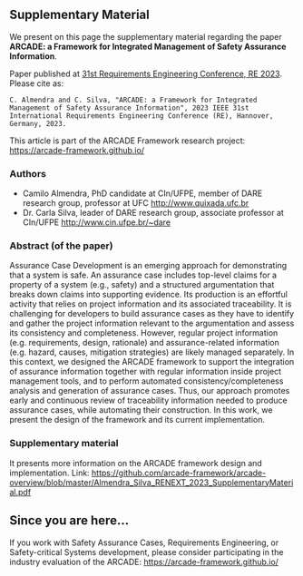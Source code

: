 ## Supplementary Material

We present on this page the supplementary material regarding the paper **ARCADE: a Framework for Integrated Management of Safety Assurance Information**.

Paper published at [31st Requirements Engineering Conference, RE 2023](https://conf.researchr.org/home/RE-2023). Please cite as:

```
C. Almendra and C. Silva, "ARCADE: a Framework for Integrated Management of Safety Assurance Information", 2023 IEEE 31st International Requirements Engineering Conference (RE), Hannover, Germany, 2023.
```

This article is part of the ARCADE Framework research project: <https://arcade-framework.github.io/>

### Authors

- Camilo Almendra, PhD candidate at CIn/UFPE, member of DARE research group, professor at UFC <http://www.quixada.ufc.br>
- Dr. Carla Silva, leader of DARE research group, associate professor at CIn/UFPE <http://www.cin.ufpe.br/~dare> 

### Abstract (of the paper)

Assurance Case Development is an emerging approach for demonstrating that a system is safe. An assurance case includes top-level claims for a property of a system (e.g., safety) and a structured argumentation that breaks down claims into supporting evidence. Its production is an effortful activity that relies on project information and its associated traceability. It is challenging for developers to build assurance cases as they have to identify and gather the project information relevant to the argumentation and assess its consistency and completeness. However, regular project information (e.g. requirements, design, rationale) and assurance-related information (e.g. hazard, causes, mitigation strategies) are likely managed separately. In this context, we designed the ARCADE framework to support the integration of assurance information together with regular information inside project management tools, and to perform automated consistency/completeness analysis and generation of assurance cases. Thus, our approach promotes early and continuous review of traceability information needed to produce assurance cases, while automating their construction. In this work, we present the design of the framework and its current implementation.

### Supplementary material

It presents more information on the ARCADE framework design and implementation. Link: <https://github.com/arcade-framework/arcade-overview/blob/master/Almendra_Silva_RENEXT_2023_SupplementaryMaterial.pdf>

## Since you are here...

If you work with Safety Assurance Cases, Requirements Engineering, or Safety-critical Systems development, please consider participating in the industry evaluation of the ARCADE: <https://arcade-framework.github.io/>

